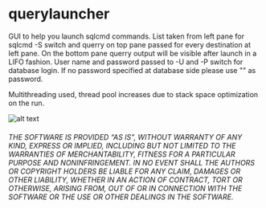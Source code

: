 # querylauncher
GUI to help you launch sqlcmd commands.
List taken from left pane for sqlcmd -S switch and querry on top pane passed for every destination at left pane.
On the bottom pane querry output will be visible after launch in a LIFO fashion.
User name and password passed to -U and -P switch for database login.
If no password specified at database side please use "" as password.

Multithreading used, thread pool increases due to stack space optimization on the run.

![alt text](https://image.ibb.co/iLY12A/Capture22.jpg)

###### THE SOFTWARE IS PROVIDED “AS IS”, WITHOUT WARRANTY OF ANY KIND, EXPRESS OR IMPLIED, INCLUDING BUT NOT LIMITED TO THE WARRANTIES OF MERCHANTABILITY, FITNESS FOR A PARTICULAR PURPOSE AND NONINFRINGEMENT. IN NO EVENT SHALL THE AUTHORS OR COPYRIGHT HOLDERS BE LIABLE FOR ANY CLAIM, DAMAGES OR OTHER LIABILITY, WHETHER IN AN ACTION OF CONTRACT, TORT OR OTHERWISE, ARISING FROM, OUT OF OR IN CONNECTION WITH THE SOFTWARE OR THE USE OR OTHER DEALINGS IN THE SOFTWARE.
